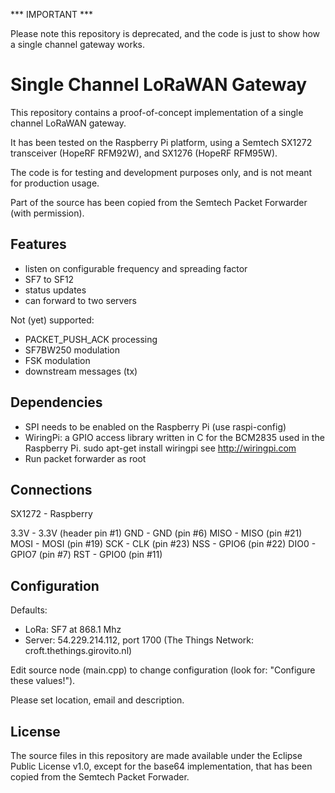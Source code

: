 *** IMPORTANT ***

Please note this repository is deprecated, and the code is just to show how a single channel gateway works.


Single Channel LoRaWAN Gateway
==============================
This repository contains a proof-of-concept implementation of a single
channel LoRaWAN gateway.

It has been tested on the Raspberry Pi platform, using a Semtech SX1272
transceiver (HopeRF RFM92W), and SX1276 (HopeRF RFM95W).

The code is for testing and development purposes only, and is not meant 
for production usage. 

Part of the source has been copied from the Semtech Packet Forwarder 
(with permission).

Features
--------
- listen on configurable frequency and spreading factor
- SF7 to SF12
- status updates
- can forward to two servers

Not (yet) supported:
- PACKET_PUSH_ACK processing
- SF7BW250 modulation
- FSK modulation
- downstream messages (tx)

Dependencies
------------
- SPI needs to be enabled on the Raspberry Pi (use raspi-config)
- WiringPi: a GPIO access library written in C for the BCM2835 
  used in the Raspberry Pi.
  sudo apt-get install wiringpi
  see http://wiringpi.com
- Run packet forwarder as root

Connections
-----------
SX1272 - Raspberry

3.3V   - 3.3V (header pin #1) 
GND	   - GND (pin #6)
MISO   - MISO (pin #21)
MOSI   - MOSI (pin #19)
SCK    - CLK (pin #23)
NSS    - GPIO6 (pin #22)
DIO0   - GPIO7 (pin #7)
RST    - GPIO0 (pin #11)

Configuration
-------------

Defaults:

- LoRa:   SF7 at 868.1 Mhz
- Server: 54.229.214.112, port 1700  (The Things Network: croft.thethings.girovito.nl)

Edit source node (main.cpp) to change configuration (look for: "Configure these values!").

Please set location, email and description.

License
-------
The source files in this repository are made available under the Eclipse
Public License v1.0, except for the base64 implementation, that has been
copied from the Semtech Packet Forwader.
